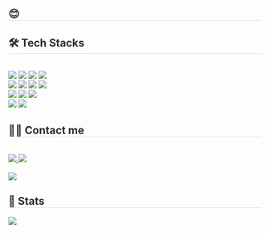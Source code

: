 <div style="text-align: left;">
    <h2 style="border-bottom: 1px solid #d8dee4; color: #282d33;">😊</h2>
</div>

<div style="text-align: left;">
    <h2 style="border-bottom: 1px solid #d8dee4; color: #282d33;">🛠️ Tech Stacks</h2>
    <br>
    <div style="text-align: left;">
        <img src="https://img.shields.io/badge/HTML5-E34F26?style=flat-square&logo=HTML5&logoColor=white">
        <img src="https://img.shields.io/badge/CSS3-1572B6?style=flat-square&logo=CSS3&logoColor=white">
        <img src="https://img.shields.io/badge/Javascript-F7DF1E?style=flat-square&logo=Javascript&logoColor=white">
        <img src="https://img.shields.io/badge/jQuery-0769AD?style=flat-square&logo=jQuery&logoColor=white">
        <br>
        <img src="https://img.shields.io/badge/Java-007396?style=flat-square&logo=Java&logoColor=white">
        <img src="https://img.shields.io/badge/JSP-6DB33F?style=flat-square&logo=JSP&logoColor=white">
        <img src="https://img.shields.io/badge/Spring-6DB33F?style=flat-square&logo=Spring&logoColor=white">
        <img src="https://img.shields.io/badge/Spring Boot-6DB33F?style=flat-square&logo=Spring Boot&logoColor=white">
        <br>
        <img src="https://img.shields.io/badge/Oracle-F80000?style=flat-square&logo=Oracle&logoColor=white">
        <img src="https://img.shields.io/badge/Apache Tomcat-F8DC75?style=flat-square&logo=Apache Tomcat&logoColor=white">
        <img src="https://img.shields.io/badge/Amazon AWS-232F3E?style=flat-square&logo=Amazon AWS&logoColor=white">
        <br>
        <img src="https://img.shields.io/badge/Git-181717?style=flat-square&logo=Git&logoColor=white">
        <img src="https://img.shields.io/badge/Github-181717?style=flat-square&logo=Github&logoColor=white">
    </div>
</div>

<div style="text-align: left;">
    <h2 style="border-bottom: 1px solid #d8dee4; color: #282d33;">🧑‍💻 Contact me</h2>
    <br>
    <div style="text-align: left;">
        <a href="https://blog.naver.com/907hz_">
            <img src="https://img.shields.io/badge/Naver-03C75A?style=flat-square&logo=Naver&logoColor=white">
        </a>
        <a href="mailto:a1a2a4a562@gmail.com">
            <img src="https://img.shields.io/badge/Gmail-EA4335?style=flat-square&logo=Gmail&logoColor=white">
        </a>
    </div>
    <br>
    <div style="text-align: left;">
        <a href="https://hits.seeyoufarm.com">
            <img src="https://hits.seeyoufarm.com/api/count/incr/badge.svg?url=https%3A%2F%2Fgithub.com%2F907hza%2F&count_bg=%23000000&title_bg=%23000000&icon=github.svg&icon_color=%23FFFFFF&title=GitHub&edge_flat=false"/>
        </a>
    </div>
</div>

<div style="text-align: left;">
    <h2 style="border-bottom: 1px solid #d8dee4; color: #282d33;">🏅 Stats</h2>
    <div style="text-align: left;">
        <img src="https://github-readme-stats.vercel.app/api/top-langs/?username=907hza&layout=compact&bg_color=180,000000,&title_color=000000&text_color=000000"/>
    </div>
</div>
